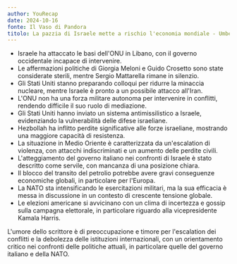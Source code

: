 ```yaml
---
author: YouRecap
date: 2024-10-16
fonte: Il Vaso di Pandora
titolo: La pazzia di Israele mette a rischio l'economia mondiale - Umberto Pascali Gen. Cesare Dorliguzzo
---
```


- Israele ha attaccato le basi dell'ONU in Libano, con il governo occidentale incapace di intervenire.
- Le affermazioni politiche di Giorgia Meloni e Guido Crosetto sono state considerate sterili, mentre Sergio Mattarella rimane in silenzio.
- Gli Stati Uniti stanno preparando colloqui per ridurre la minaccia nucleare, mentre Israele è pronto a un possibile attacco all'Iran.
- L'ONU non ha una forza militare autonoma per intervenire in conflitti, rendendo difficile il suo ruolo di mediazione.
- Gli Stati Uniti hanno inviato un sistema antimissilistico a Israele, evidenziando la vulnerabilità delle difese israeliane.
- Hezbollah ha inflitto perdite significative alle forze israeliane, mostrando una maggiore capacità di resistenza.
- La situazione in Medio Oriente è caratterizzata da un'escalation di violenza, con attacchi indiscriminati e un aumento delle perdite civili.
- L'atteggiamento del governo italiano nei confronti di Israele è stato descritto come servile, con mancanza di una posizione chiara.
- Il blocco del transito del petrolio potrebbe avere gravi conseguenze economiche globali, in particolare per l'Europa.
- La NATO sta intensificando le esercitazioni militari, ma la sua efficacia è messa in discussione in un contesto di crescente tensione globale.
- Le elezioni americane si avvicinano con un clima di incertezza e gossip sulla campagna elettorale, in particolare riguardo alla vicepresidente Kamala Harris.

L'umore dello scrittore è di preoccupazione e timore per l'escalation dei conflitti e la debolezza delle istituzioni internazionali, con un orientamento critico nei confronti delle politiche attuali, in particolare quelle del governo italiano e della NATO.
